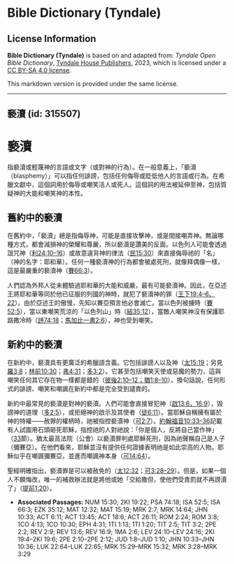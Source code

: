 # Bible Dictionary (Tyndale)

## License Information

**Bible Dictionary (Tyndale)** is based on and adapted from: _Tyndale Open Bible Dictionary_, [Tyndale House Publishers](https://tyndaleopenresources.com/), 2023, which is licensed under a [CC BY-SA 4.0 license](https://creativecommons.org/licenses/by-sa/4.0/legalcode.en).

This markdown version is provided under the same license.



--------------------------------

## 褻瀆 (id: 315507)

褻瀆
==

指褻瀆或輕蔑神的言語或文字（或對神的行為）。在一般意義上，「褻瀆（blasphemy）」可以指任何誹謗，包括任何侮辱或貶低他人的言語或行為。在希臘文獻中，這個詞用於侮辱或嘲笑活人或死人。這個詞的用法被延伸至神，包括質疑神的大能和嘲笑神的本性。

舊約中的褻瀆
------

在舊約中，「褻瀆」總是指侮辱神，可能是直接攻擊神，或是間接嘲弄神。無論哪種方式，都會減損神的榮耀和尊嚴，所以褻瀆是讚美的反面。以色列人可能會透過詛咒神（[利24:10–16](https://ref.ly/Lev24:10-Lev24:16)）或故意違背神的律法（[民15:30](https://ref.ly/Num15:30)）來直接侮辱祂的「名」（神的名字：耶和華）。任何一種褻瀆神的行為都會被處死刑，就像拜偶像一樣，這是最嚴重的褻瀆神（[賽66:3](https://ref.ly/Isa66:3)）。

人們認為外邦人從未體驗過耶和華的大能和威嚴，最有可能褻瀆神。因此，在亞述王將耶和華等同於他已征服的列國的神時，就犯了褻瀆神的罪（[王下19:4–6、22](https://ref.ly/2Kgs19:4-2Kgs19:6)）。由於亞述王的傲慢，先知以賽亞預言他必會滅亡。當以色列被擄時（[賽52:5](https://ref.ly/Isa52:5)），當以東嘲笑荒涼的「以色列山」時（[結35:12](https://ref.ly/Ezek35:12)），當敵人嘲笑神沒有保護耶路撒冷時（[詩74:18](https://ref.ly/Ps74:18)；[馬加比一書2:6](https://ref.ly/1Macc2:6)），神也受到嘲笑。

新約中的褻瀆
------

在新約中，褻瀆具有更廣泛的希臘語含義。它包括誹謗人以及神（[太15:19](https://ref.ly/Matt15:19)；另見[羅3:8](https://ref.ly/Rom3:8)；[林前10:30](https://ref.ly/1Cor10:30)；[弗4:31](https://ref.ly/Eph4:31)；[多3:2](https://ref.ly/Titus3:2)）。它甚至包括嘲笑天使或惡魔的勢力，這與嘲笑任何其它存在物一樣都是錯的（[彼後2:10–12；](https://ref.ly/2Pet2:10-2Pet2:12)[猶1:8–10](https://ref.ly/Jude1:8-Jude1:10)）。換句話說，任何形式的誹謗、嘲笑和嘲諷在新約中都是完全受到譴責的。

新約中最常見的褻瀆是對神的褻瀆。人們可能會直接冒犯神（[啟13:6，](https://ref.ly/Rev13:6)[16:9](https://ref.ly/Rev16:9)），毀謗神的道理（[多2:5](https://ref.ly/Titus2:5)），或拒絕神的啟示及其使者（[徒6:11](https://ref.ly/Acts6:11)）。當耶穌自稱擁有屬於神的特權——赦罪的權柄時，祂被指控褻瀆神（[可2:7](https://ref.ly/Mark2:7)）。[約翰福音10:33–36](https://ref.ly/John10:33-John10:36)記載有人試圖用石頭砸死耶穌，指控祂的人對祂說：「你是個人，反將自己當作神」（[33](https://ref.ly/John10:33)節）。猶太最高法院（公會）以褻瀆罪判處耶穌死刑，因為祂聲稱自己是人子（彌賽亞）。在他們看來，耶穌並沒有提供任何證據表明祂是如此崇高的人物。耶穌似乎在嘲諷彌賽亞，並進而嘲諷神本身（[可14:64](https://ref.ly/Mark14:64)）。

聖經明確指出，褻瀆罪是可以被赦免的（[太12:32](https://ref.ly/Matt12:32)；[可3:28–29](https://ref.ly/Mark3:28-Mark3:29)）。但是，如果一個人不願悔改，唯一的補救辦法就是將他或她「交給撒但，使他們受責罰就不再謗瀆了」（[提前1:20](https://ref.ly/1Tim1:20)）。

* **Associated Passages:** NUM 15:30; 2KI 19:22; PSA 74:18; ISA 52:5; ISA 66:3; EZK 35:12; MAT 12:32; MAT 15:19; MRK 2:7; MRK 14:64; JHN 10:33; ACT 6:11; ACT 13:45; ACT 18:6; ACT 26:11; ROM 2:24; ROM 3:8; 1CO 4:13; 1CO 10:30; EPH 4:31; 1TI 1:13; 1TI 1:20; TIT 2:5; TIT 3:2; 2PE 2:2; REV 2:9; REV 13:6; REV 16:9; 1MA 2:6; LEV 24:10–LEV 24:16; 2KI 19:4–2KI 19:6; 2PE 2:10–2PE 2:12; JUD 1:8–JUD 1:10; JHN 10:33–JHN 10:36; LUK 22:64–LUK 22:65; MRK 15:29–MRK 15:32; MRK 3:28–MRK 3:29

